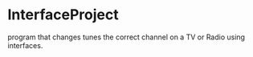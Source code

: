 # InterfaceProject
program that changes tunes the correct channel on a TV or Radio using interfaces.
